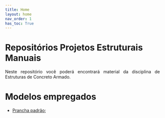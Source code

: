 ```yaml
---
title: Home
layout: home
nav_order: 1
has_toc: True
---
```


<h1>Repositórios Projetos Estruturais Manuais</h1>

<p align = "justify">
Neste repositório você poderá encontrará material da disciplina de Estruturas de Concreto Armado.
</p>

<h1>Modelos empregados</h1>

<ul>
  <li><a target="_blank" rel="noopener" href="https://drive.google.com/file/d/1B3FV0wFDdid-CkFaQL9q-eaFsZpu4JZt/view?usp=sharing">Prancha padrão</a>;</li>
</ul>
